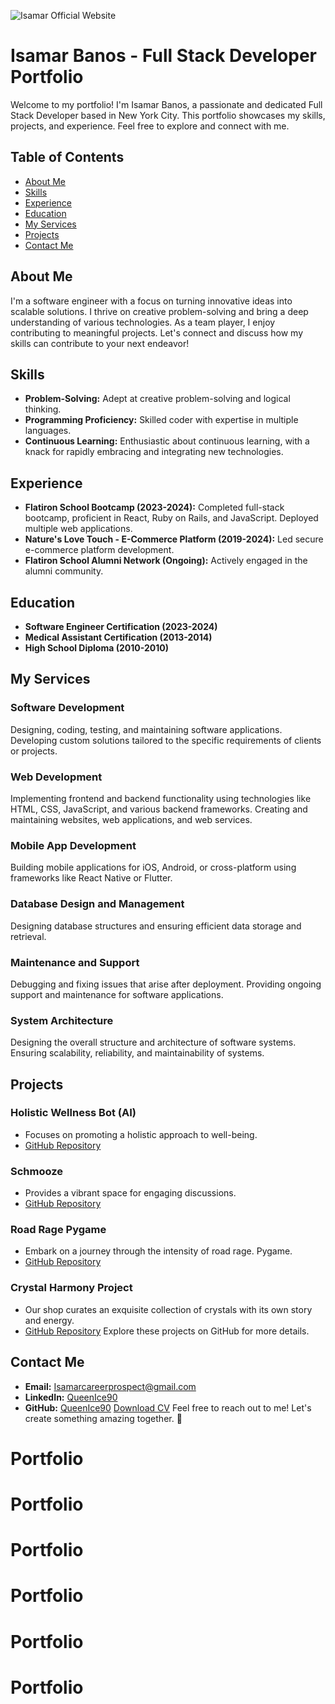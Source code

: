 ![Isamar Official Website](client/public/IsamarOfficialPortfolio.gif)

# Isamar Banos - Full Stack Developer Portfolio

Welcome to my portfolio! I'm Isamar Banos, a passionate and dedicated Full Stack Developer based in New York City. This portfolio showcases my skills, projects, and experience. Feel free to explore and connect with me.

## Table of Contents
- [About Me](#about-me)
- [Skills](#skills)
- [Experience](#experience)
- [Education](#education)
- [My Services](#my-services)
- [Projects](#projects)
- [Contact Me](#contact-me)
## About Me
I'm a software engineer with a focus on turning innovative ideas into scalable solutions. I thrive on creative problem-solving and bring a deep understanding of various technologies. As a team player, I enjoy contributing to meaningful projects. Let's connect and discuss how my skills can contribute to your next endeavor!
## Skills
- **Problem-Solving:** Adept at creative problem-solving and logical thinking.
- **Programming Proficiency:** Skilled coder with expertise in multiple languages.
- **Continuous Learning:** Enthusiastic about continuous learning, with a knack for rapidly embracing and integrating new technologies.
## Experience
- **Flatiron School Bootcamp (2023-2024):** Completed full-stack bootcamp, proficient in React, Ruby on Rails, and JavaScript. Deployed multiple web applications.
- **Nature's Love Touch - E-Commerce Platform (2019-2024):** Led secure e-commerce platform development.
- **Flatiron School Alumni Network (Ongoing):** Actively engaged in the alumni community.
## Education
- **Software Engineer Certification (2023-2024)**
- **Medical Assistant Certification (2013-2014)**
- **High School Diploma (2010-2010)**
## My Services
### Software Development
Designing, coding, testing, and maintaining software applications. Developing custom solutions tailored to the specific requirements of clients or projects.
### Web Development
Implementing frontend and backend functionality using technologies like HTML, CSS, JavaScript, and various backend frameworks. Creating and maintaining websites, web applications, and web services.
### Mobile App Development
Building mobile applications for iOS, Android, or cross-platform using frameworks like React Native or Flutter.
### Database Design and Management
Designing database structures and ensuring efficient data storage and retrieval.
### Maintenance and Support
Debugging and fixing issues that arise after deployment. Providing ongoing support and maintenance for software applications.
### System Architecture
Designing the overall structure and architecture of software systems. Ensuring scalability, reliability, and maintainability of systems.
## Projects
### Holistic Wellness Bot (AI)
- Focuses on promoting a holistic approach to well-being.
- [GitHub Repository](https://github.com/QueenIce90/HolisticWellnessBot)
### Schmooze
- Provides a vibrant space for engaging discussions.
- [GitHub Repository](https://github.com/ian-a-frankel/schmooze/tree/Isamar)
### Road Rage Pygame
- Embark on a journey through the intensity of road rage. Pygame.
- [GitHub Repository](https://github.com/Shokuninja/road-rage)
### Crystal Harmony Project
- Our shop curates an exquisite collection of crystals with its own story and energy.
- [GitHub Repository](https://github.com/KhrystynaKla/Crystal-Harmony-Project)
Explore these projects on GitHub for more details.
## Contact Me
- **Email:** [Isamarcareerprospect@gmail.com](mailto:Isamarcareerprospect@gmail.com)
- **LinkedIn:** [QueenIce90](https://www.linkedin.com/in/queenice90/)
- **GitHub:** [QueenIce90](https://github.com/QueenIce90)
[Download CV](/seresume1.pdf)
Feel free to reach out to me! Let's create something amazing together. 🚀
# Portfolio
# Portfolio
# Portfolio
# Portfolio
# Portfolio
# Portfolio
